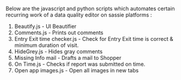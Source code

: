Below are the javascript and python scripts which automates certain recurring work of a data quality editor on sassie platforms :

 1. Beautify.js - UI Beautifier
 2. Comments.js - Prints out comments
 3. Entry Exit time checker.js - Check for Entry Exit time is correct & minimum duration of visit.
 4. HideGrey.js - Hides gray comments
 5. Missing Info mail - Drafts a mail to Shopper
 6. On Time.js - Checks if report was submitted on time.
 7. Open app images.js - Open all images in new tabs
